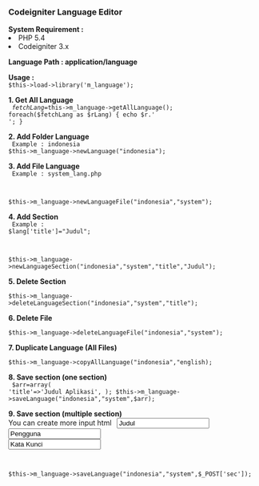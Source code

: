 <h3>Codeigniter Language Editor</h3>
<b>System Requirement :</b>
<li>PHP 5.4</li>
<li>Codeigniter 3.x</li>

<b>Language Path : application/language</b><br/>

<b>Usage :</b><br/>
<code>$this->load->library('m_language');</code>

<b>1. Get All Language</b></br>
<code>
$fetchLang=$this->m_language->getAllLanguage();
foreach($fetchLang as $rLang)
{
	echo $r.'<br>';
}
</code>

<b>2. Add Folder Language</b><br/>
<code>
Example : indonesia
$this->m_language->newLanguage("indonesia");
</code>

<b>3. Add File Language</b><br/>
<code>
Example : system_lang.php

$this->m_language->newLanguageFile("indonesia","system");
</code>

<b>4. Add Section</b><br/>
<code>
Example : $lang['title']="Judul";

$this->m_language->newLanguageSection("indonesia","system","title","Judul");
</code>

<b>5. Delete Section</b><br/>
<code>
$this->m_language->deleteLanguageSection("indonesia","system","title");
</code>

<b>6. Delete File</b><br/>
<code>
$this->m_language->deleteLanguageFile("indonesia","system");
</code>

<b>7. Duplicate Language (All Files)</b><br/>
<code>
$this->m_language->copyAllLanguage("indonesia","english);
</code>


<b>8. Save section (one section)</b><br/>
<code>
$arr=array(
'title'=>'Judul Aplikasi',
);
$this->m_language->saveLanguage("indonesia","system",$arr);
</code>

<b>9. Save section (multiple section)</b><br/>
You can create more input html
<code>
<input type="text" name="sec[title]" value="Judul"/>
<input type="text" name="sec[user]" value="Pengguna"/>
<input type="text" name="sec[pass]" value="Kata Kunci"/>

$this->m_language->saveLanguage("indonesia","system",$_POST['sec']);
</code>